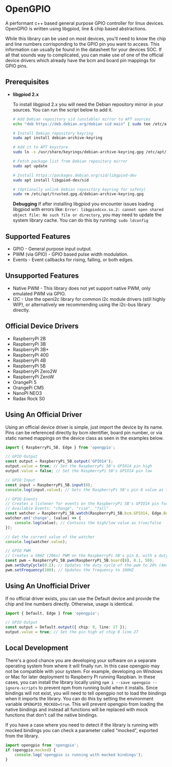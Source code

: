 # OpenGPIO

A performant c++ based general purpose GPIO controller for linux devices.
OpenGPIO is written using libgpiod, line & chip based abstractions.

While this library can be used on most devices, you'll need to know the chip and line numbers corrisponding to the GPIO pin you want to access. This information can usually be found in the datasheet for your devices SOC. If all that sounds way to complicated, you can make use of one of the official device drivers which already have the bcm and board pin mappings for GPIO pins.

## Prerequisites

-   **libgpiod 2.x**

    To install libgpiod 2.x you will need the Debian repository mirror in your sources.
    You can run the script below to add it.

    ```sh
    # Add Debian repository sid (unstable) mirror to APT sources
    echo "deb https://deb.debian.org/debian sid main" | sudo tee /etc/apt/sources.list.d/debian-sid.list

    # Install Debian repository keyring
    sudo apt install debian-archive-keyring

    # Add it to APT keystore
    sudo ln -s /usr/share/keyrings/debian-archive-keyring.gpg /etc/apt/trusted.gpg.d/

    # Fetch package list from Debian repository mirror
    sudo apt update

    # Install https://packages.debian.org/sid/libgpiod-dev
    sudo apt install libgpiod-dev/sid

    # (Optionally unlink Debian repository keyring for safety)
    sudo rm /etc/apt/trusted.gpg.d/debian-archive-keyring.gpg
    ```

    **Debugging**
    If after installing libgpiod you encounter issues loading libgpiod with errors like: `Error: libgpiodcxx.so.2: cannot open shared object file: No such file or directory`, you may need to update the system library cache. You can do this by running: `sudo ldconfig`

## Supported Features

-   GPIO - General purpose input output.
-   PWM (via GPIO) - GPIO based pulse width modulation.
-   Events - Event callbacks for rising, falling, or both edges.

## Unsupported Features

-   Native PWM - This library does not yet support native PWM, only emulated PWM via GPIO.
-   I2C - Use the openi2c library for common i2c module drivers (still highly WIP), or alternatively we recommending using the i2c-bus library directly.

## Official Device Drivers

-   RaspberryPi 2B
-   RaspberryPi 3B
-   RaspberryPi 3B+
-   RaspberryPi 400
-   RaspberryPi 4B
-   RaspberryPi 5B
-   RaspberryPi Zero2W
-   RaspberryPi ZeroW
-   OrangePi 5
-   OrangePi CM5
-   NanoPI NEO3
-   Radax Rock S0

## Using An Official Driver

Using an official device driver is simple, just import the device by its name.
Pins can be referenced directly by bcm identifier, board pin number, or via static named mappings on the device class as seen in the examples below.

```ts
import { RaspberryPi_5B, Edge } from 'opengpio';

// GPIO Output
const output = RaspberryPi_5B.output('GPIO14');
output.value = true; // Set the RaspberryPi 5B's GPIO14 pin high
output.value = false; // Set the RaspberryPi 5B's GPIO14 pin low

// GPIO Input
const input = RaspberryPi_5B.input(8);
console.log(input.value); // Gets the RaspberryPi 5B's pin 8 value as true (high) / false (low)

// GPIO Events
// Creates a listener for events on the RaspberryPi 5B's GPIO14 pin for both Rising and Falling edges.
// Available Events: "change", "rise", "fall"
const watcher = RaspberryPi_5B.watch(RaspberryPi_5B.bcm.GPIO14, Edge.Both);
watcher.on('change', (value) => {
    console.log(value); // Contains the high/low value as true/false
});

// Get the current value of the watcher
console.log(watcher.value);

// GPIO PWM
// Creates a 50HZ (20ms) PWM on the RaspberryPi 5B's pin 8, with a duty cycle of 10% (2ms)
const pwm = RaspberryPi_5B.pwm(RaspberryPi_5B.board[8], 0.1, 50);
pwm.setDutyCycle(0.2); // Updates the duty cycle of the pwm to 20% (4ms)
pwm.setFrequency(100); // Updates the frequency to 100HZ
```

## Using An Unofficial Driver

If no official driver exists, you can use the Default device and provide the chip and line numbers directly. Otherwise, usage is identical.

```ts
import { Default, Edge } from 'opengpio';

// GPIO Output
const output = Default.output({ chip: 0, line: 27 });
output.value = true; // Set the pin high at chip 0 line 27
```

## Local Development

There's a good chance you are developing your software on a separate operating system from where it will finally run. In this case opengpio may not be compatible with your system. For example, developing on Windows or Mac for later deployment to Raspberry Pi running Raspbian. In these cases, you can install the library locally using `npm i --save opengpio --ignore-scripts` to prevent npm from running build when it installs. Since bindings will not exist, you will need to tell opengpio not to load the bindings when it imports the library. You can do this by setting the environment variable `OPENGPIO_MOCKED=true`. This will prevent opengpio from loading the native bindings and instead all functions will be replaced with mock functions that don't call the native bindings.

If you have a case where you need to detect if the library is running with mocked bindings you can check a parameter called "mocked", exported from the library.

```ts
import opengpio from 'opengpio';
if (opengpio.mocked) {
    console.log('opengpio is running with mocked bindings');
}
```
